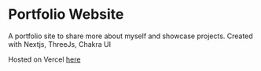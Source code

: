 # Portfolio Website

A portfolio site to share more about myself and showcase projects.
Created with Nextjs, ThreeJs, Chakra UI

Hosted on Vercel [here](https://ruixiang-portfolio.vercel.app/)
